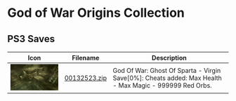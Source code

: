 # God of War Origins Collection

## PS3 Saves

| Icon | Filename | Description |
|------|----------|-------------|
| ![God of War Origins Collection](ICON0.PNG) | [00132523.zip](00132523.zip) | God Of War: Ghost Of Sparta - Virgin Save[0%]: Cheats added: Max Health - Max Magic - 999999 Red Orbs. |
